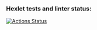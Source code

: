 ### Hexlet tests and linter status:
[![Actions Status](https://github.com/Daswerox/java-project-61/actions/workflows/hexlet-check.yml/badge.svg)](https://github.com/Daswerox/java-project-61/actions)